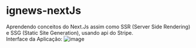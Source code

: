 # ignews-nextJs

Aprendendo conceitos do Next.Js assim como SSR (Server Side Rendering) e SSG (Static Site Generation), usando api do Stripe.
<br>
Interface da Aplicação:
![image](https://user-images.githubusercontent.com/83955839/234745143-d746c98e-1f8a-4d6e-9620-f5701f2bd8a6.png)
